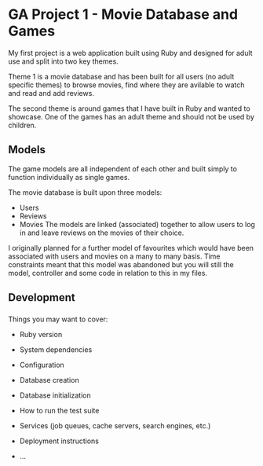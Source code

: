 # GA Project 1 - Movie Database and Games

My first project is a web application built using Ruby and designed for adult use and split into two key themes. 

Theme 1 is a movie database and has been built for all users (no adult specific themes) to browse movies, find where they are avilable to watch and read and add reviews.

The second theme is around games that I have built in Ruby and wanted to showcase. One of the games has an adult theme and should not be used by children.

## Models

The game models are all independent of each other and built simply to function individually as single games.

The movie database is built upon three models:
- Users
- Reviews
- Movies
The models are linked (associated) together to allow users to log in and leave reviews on the movies of their choice.

I originally planned for a further model of favourites which would have been associated with users and movies on a many to many basis. Time constraints meant that this model was abandoned but you will still the model, controller and some code in relation to this in my files.

## Development

### 

Things you may want to cover:

* Ruby version

* System dependencies

* Configuration

* Database creation

* Database initialization

* How to run the test suite

* Services (job queues, cache servers, search engines, etc.)

* Deployment instructions

* ...
